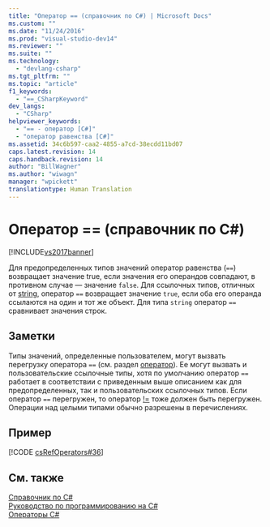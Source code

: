 ```yaml
---
title: "Оператор == (справочник по C#) | Microsoft Docs"
ms.custom: ""
ms.date: "11/24/2016"
ms.prod: "visual-studio-dev14"
ms.reviewer: ""
ms.suite: ""
ms.technology: 
  - "devlang-csharp"
ms.tgt_pltfrm: ""
ms.topic: "article"
f1_keywords: 
  - "==_CSharpKeyword"
dev_langs: 
  - "CSharp"
helpviewer_keywords: 
  - "== - оператор [C#]"
  - "оператор равенства [C#]"
ms.assetid: 34c6b597-caa2-4855-a7cd-38ecdd11bd07
caps.latest.revision: 14
caps.handback.revision: 14
author: "BillWagner"
ms.author: "wiwagn"
manager: "wpickett"
translationtype: Human Translation
---
```

# Оператор == (справочник по C#)
[!INCLUDE[vs2017banner](../../../csharp/includes/vs2017banner.md)]

Для предопределенных типов значений оператор равенства \(`==`\) возвращает значение true, если значения его операндов совпадают, в противном случае — значение `false`.  Для ссылочных типов, отличных от [string](../../../csharp/language-reference/keywords/string.md), оператор `==` возвращает значение `true`, если оба его операнда ссылаются на один и тот же объект.  Для типа `string` оператор `==` сравнивает значения строк.  
  
## Заметки  
 Типы значений, определенные пользователем, могут вызвать перегрузку оператора `==` \(см. раздел [оператор](../../../csharp/language-reference/keywords/operator.md)\).  Ее могут вызвать и пользовательские ссылочные типы, хотя по умолчанию оператор `==` работает в соответствии с приведенным выше описанием как для предопределенных, так и пользовательских ссылочных типов.  Если оператор `==` перегружен, то оператор [\!\=](../../../csharp/language-reference/operators/not-equal-operator.md) тоже должен быть перегружен.  Операции над целыми типами обычно разрешены в перечислениях.  
  
## Пример  
 [!CODE [csRefOperators#36](../CodeSnippet/VS_Snippets_VBCSharp/csrefOperators#36)]  
  
## См. также  
 [Справочник по C\#](../../../csharp/language-reference/index.md)   
 [Руководство по программированию на C\#](../../../csharp/programming-guide/index.md)   
 [Операторы C\#](../../../csharp/language-reference/operators/index.md)